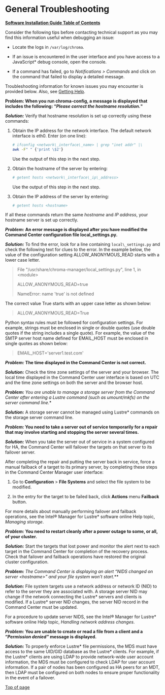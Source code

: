 # <a name="1.0"></a>General Troubleshooting

[**Software Installation Guide Table of Contents**](ig_TOC.md)

Consider the following tips before contacting technical support as you
may find this information useful when debugging an issue:

-   Locate the logs in `/var/log/chroma`.

-   If an issue is encountered in the user interface and you have access
    to a JavaScript\* debug console, open the console.

-   If a command has failed, go to *Notifications &gt; Commands* and
    click on the command that failed to display a detailed message.

Troubleshooting information for known issues you may encounter is
provided below. Also, see [Getting Help](ig_ch_16_appD_getting_help.md).

**Problem: When you run chroma-config, a message is displayed that
includes the following: “*Please correct the hostname resolution.*"**

***Solution:*** Verify that hostname resolution is set up correctly
using these commands:

1.  Obtain the IP address for the network interface. The default network
    interface is eth0. Enter (on one line):

    ```bash
    # ifconfig <network\_interface\_name> | grep "inet addr" |\
    awk -F" " {'print \$2'}
    ```

    Use the output of this step in the next step.

1.  Obtain the hostname of the server by entering:

    ```bash
    # getent hosts <network\_interface\_ip\_address>
    ```
    Use the output of this step in the next step.

1.  Obtain the IP address of the server by entering:

    ```bash
    # getent hosts <hostname>
    ```

If all these commands return the same *hostname* and *IP address*, your
hostname server is set up correctly.

***Problem:*** **An error message is displayed after you have modified
the Command Center configuration file local\_settings.py.**

***Solution:*** To find the error, look for a line containing
`local\_settings.py` and check the following text for clues to the
error. In the example below, the value of the configuration setting
ALLOW\_ANONYMOUS\_READ starts with a lower case letter.

> File "/usr/share/chroma-manager/local\_settings.py", line 1, in
> &lt;module&gt;
>
> ALLOW\_ANONYMOUS\_READ=true
>
> NameError: name 'true' is not defined

The correct value True starts with an upper case letter as shown below:

> ALLOW\_ANONYMOUS\_READ=True

Python syntax rules must be followed for configuration settings. For
example, strings must be enclosed in single or double quotes (use double
quotes if the string includes a single quote). For example, the value of
the SMTP server host name defined for EMAIL\_HOST must be enclosed in
single quotes as shown below:

> EMAIL\_HOST='server1.test.com'

***Problem:*** **The time displayed in the Command Center is not
correct.**

***Solution:*** Check the time zone settings of the server and your
browser. The local time displayed in the Command Center user interface
is based on UTC and the time zone settings on both the server and the
browser host.

***Problem:*** **You are unable to manage a storage server from the
Command Center after entering a Lustre* command (such as umount/mkfs) on
the server command line.**

***Solution:*** A storage server cannot be managed using Lustre* commands
on the storage server command line. 

***Problem:* You need to take a server out of service temporarily for a
repair that may involve starting and stopping the server several
times.**

***Solution:*** When you take the server out of service in a system
configured for HA, the Command Center will failover the targets on that
server to its failover server.

After completing the repair and putting the server back in service,
force a manual failback of a target to its primary server, by completing
these steps in the Command Center Manager user interface:

1.  Go to **Configuration** &gt; **File Systems** and select the file
    system to be modified.

2.  In the entry for the target to be failed back, click **Actions**
    menu **Failback** button.

For more details about manually performing failover and failback
operations, see the Intel® Manager for Lustre* software online Help topic,
*Managing storage*.

***Problem:*** **You need to restart cleanly after a power outage to
some, or all, of your cluster.**

***Solution:*** Start the targets that lost power and monitor the alert
next to each target in the Command Center for completion of the recovery
process. Check that failover and failback operations have restored the
original cluster configuration.

***Problem:*** **The Command Center is displaying an alert *“NIDS
changed on server &lt;hostname&gt;”* and your file system won’t
start*.***

***Solution:*** File system targets use a network address or network ID
(NID) to refer to the server they are associated with. A storage server
NID may change if the network connecting the Lustre* servers and clients
is modified. If a Lustre* server NID changes, the server NID record in
the Command Center must be updated.

For a procedure to update server NIDS, see the Intel® Manager for Lustre* software
online Help topic, *Handling network address changes*.

***Problem:*** **You are unable to create or read a file from a client
and a “*Permission denied”* message is displayed.**

***Solution:*** To properly enforce Lustre* file permissions, the MDS
must have access to the same UID/GID database as the Lustre* clients. For
example, if the Lustre* clients are using LDAP to provide network-wide
user account information, the MDS must be configured to check LDAP for
user account information. If a pair of nodes has been configured as HA
peers for an MDT, then LDAP must be configured on both nodes to ensure
proper functionality in the event of a failover.

[Top of page](#1.0)